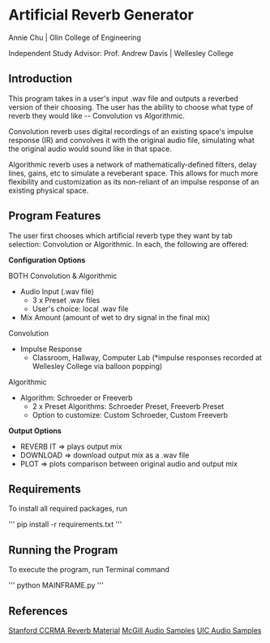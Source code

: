 # Artificial Reverb Generator
Annie Chu | Olin College of Engineering

Independent Study Advisor: Prof. Andrew Davis | Wellesley College

## Introduction
This program takes in a user's input .wav file and outputs a reverbed version of their choosing. The user has the ability to choose what type of reverb they would like -- Convolution vs Algorithmic. 

Convolution reverb uses digital recordings of an existing space's impulse response (IR) and convolves it with the original audio file, simulating what the original audio would sound like in that space. 

Algorithmic reverb uses a network of mathematically-defined filters, delay lines, gains, etc to simulate a reveberant space. This allows for much more flexibility and customization as its non-reliant of an impulse response of an existing physical space. 

## Program Features
The user first chooses which artificial reverb type they want by tab selection: Convolution or Algorithmic.
In each, the following are offered:

**Configuration Options**

BOTH Convolution & Algorithmic
- Audio Input (.wav file)
    - 3 x Preset .wav files
    - User's choice: local .wav file
- Mix Amount (amount of wet to dry signal in the final mix)

Convolution
- Impulse Response
    - Classroom, Hallway, Computer Lab (*impulse responses recorded at Wellesley College via balloon popping)

Algorithmic
- Algorithm: Schroeder or Freeverb
    - 2 x Preset Algorithms: Schroeder Preset, Freeverb Preset
    - Option to customize: Custom Schroeder, Custom Freeverb

**Output Options**
- REVERB IT => plays output mix 
- DOWNLOAD => download output mix as a .wav file
- PLOT => plots comparison between original audio and output mix

## Requirements
To install all required packages, run

'''
pip install -r requirements.txt
'''

## Running the Program
To execute the program, run Terminal command

'''
python MAINFRAME.py
''' 

## References
[Stanford CCRMA Reverb Material](https://ccrma.stanford.edu/~jos/Reverb/)
[McGill Audio Samples](http://www-mmsp.ece.mcgill.ca/Documents/AudioFormats/WAVE/Samples.html)
[UIC Audio Samples](https://www2.cs.uic.edu/~i101/SoundFiles/)
